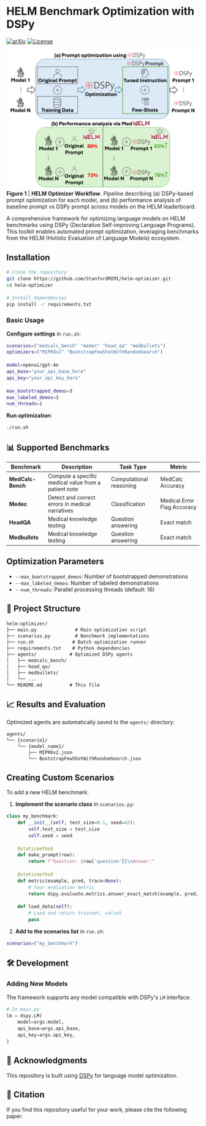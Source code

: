 # HELM Benchmark Optimization with DSPy

[![arXiv](https://img.shields.io/badge/arXiv-tbd-b31b1b.svg?style=for-the-badge)](https://arxiv.org/abs/tbd)
[![License](https://img.shields.io/github/license/stanfordmimi/helm-optimizer?style=for-the-badge)](LICENSE)

![Overview](assets/fig.png)
**Figure 1** | **HELM Optimizer Workflow**. Pipeline describing (a) DSPy-based prompt optimization for each model, and (b) performance analysis of baseline prompt vs DSPy prompt across models on the HELM leaderboard.

A comprehensive framework for optimizing language models on HELM benchmarks using DSPy (Declarative Self-improving Language Programs). This toolkit enables automated prompt optimization, leveraging benchmarks from the HELM (Holistic Evaluation of Language Models) ecosystem.

## Installation

```bash
# Clone the repository
git clone https://github.com/StanfordMIMI/helm-optimizer.git
cd helm-optimizer

# Install dependencies
pip install -r requirements.txt
```

### Basic Usage

**Configure settings** in `run.sh`:
```bash
scenarios=("medcalc_bench" "medec" "head_qa" "medbullets")
optimizers=("MIPROv2" "BootstrapFewShotWithRandomSearch")

model=openai/gpt-4o
api_base="your_api_base_here"
api_key="your_api_key_here"

max_bootstrapped_demos=3
max_labeled_demos=3
num_threads=1
```

**Run optimization**:
```bash
./run.sh
```

## 📊 Supported Benchmarks

| Benchmark | Description | Task Type | Metric |
|-----------|-------------|-----------|---------|
| **MedCalc-Bench** | Compute a specific medical value from a patient note | Computational reasoning | MedCalc Accuracy |
| **Medec** | Detect and correct errors in medical narratives | Classification | Medical Error Flag Accuracy |
| **HeadQA** | Medical knowledge testing | Question answering | Exact match |
| **Medbullets** | Medical knowledge testing	 | Question answering | Exact match |

## Optimization Parameters

- `--max_bootstrapped_demos`: Number of bootstrapped demonstrations
- `--max_labeled_demos`: Number of labeled demonstrations
- `--num_threads`: Parallel processing threads (default: 16)

## 📁 Project Structure

```
helm-optimizer/
├── main.py              # Main optimization script
├── scenarios.py         # Benchmark implementations
├── run.sh              # Batch optimization runner
├── requirements.txt    # Python dependencies
├── agents/            # Optimized DSPy agents
│   ├── medcalc_bench/
│   ├── head_qa/
│   ├── medbullets/
│   └── ...
└── README.md          # This file
```

## 📈 Results and Evaluation

Optimized agents are automatically saved to the `agents/` directory:

```
agents/
└── {scenario}/
    └── {model_name}/
        ├── MIPROv2.json
        └── BootstrapFewShotWithRandomSearch.json
```

## Creating Custom Scenarios

To add a new HELM benchmark:

1. **Implement the scenario class** in `scenarios.py`:
```python
class my_benchmark:
    def __init__(self, test_size=0.1, seed=42):
        self.test_size = test_size
        self.seed = seed
    
    @staticmethod
    def make_prompt(row):
        return f"Question: {row['question']}\nAnswer:"
    
    @staticmethod
    def metric(example, pred, trace=None):
        # Your evaluation metric
        return dspy.evaluate.metrics.answer_exact_match(example, pred, trace)
    
    def load_data(self):
        # Load and return trainset, valset
        pass
```

2. **Add to the scenarios list** in `run.sh`:
```bash
scenarios=("my_benchmark")
```

## 🛠️ Development

### Adding New Models

The framework supports any model compatible with DSPy's `LM` interface:

```python
# In main.py
lm = dspy.LM(
    model=args.model,
    api_base=args.api_base,
    api_key=args.api_key,
)
```

## 🙏 Acknowledgments

This repository is built using [DSPy](https://github.com/stanfordnlp/dspy) for language model optimization.

## 📎 Citation

If you find this repository useful for your work, please cite the following paper:

```bibtex
```
